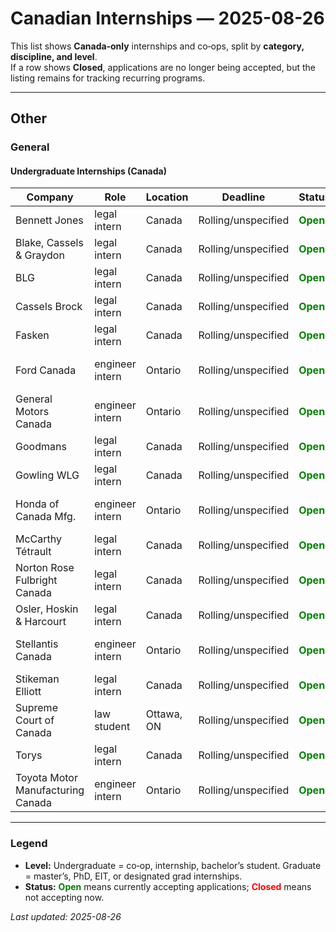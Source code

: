 
# Canadian Internships — 2025-08-26

This list shows **Canada‑only** internships and co‑ops, split by **category, discipline, and level**.  
If a row shows **Closed**, applications are no longer being accepted, but the listing remains for tracking recurring programs.

---

## Other

### General

#### Undergraduate Internships (Canada)

| Company | Role | Location | Deadline | Status | Tags | Link |
|--------|------|----------|----------|--------|------|------|
| Bennett Jones | legal intern | Canada | Rolling/unspecified | <span style="color:green;font-weight:bold">Open</span> | law | [Apply](https://www.bennettjones.com/Careers) |
| Blake, Cassels & Graydon | legal intern | Canada | Rolling/unspecified | <span style="color:green;font-weight:bold">Open</span> | law | [Apply](https://www.blakes.com/careers) |
| BLG | legal intern | Canada | Rolling/unspecified | <span style="color:green;font-weight:bold">Open</span> | law | [Apply](https://www.blg.com/en/careers) |
| Cassels Brock | legal intern | Canada | Rolling/unspecified | <span style="color:green;font-weight:bold">Open</span> | law | [Apply](https://cassels.com/careers) |
| Fasken | legal intern | Canada | Rolling/unspecified | <span style="color:green;font-weight:bold">Open</span> | law | [Apply](https://www.fasken.com/en/careers) |
| Ford Canada | engineer intern | Ontario | Rolling/unspecified | <span style="color:green;font-weight:bold">Open</span> | electrical, industrial, mechanical | [Apply](https://corporate.ford.ca/careers.html) |
| General Motors Canada | engineer intern | Ontario | Rolling/unspecified | <span style="color:green;font-weight:bold">Open</span> | electrical, industrial, mechanical | [Apply](https://careers.gm.com) |
| Goodmans | legal intern | Canada | Rolling/unspecified | <span style="color:green;font-weight:bold">Open</span> | law | [Apply](https://goodmans.ca/careers) |
| Gowling WLG | legal intern | Canada | Rolling/unspecified | <span style="color:green;font-weight:bold">Open</span> | law | [Apply](https://gowlingwlg.com/en/careers) |
| Honda of Canada Mfg. | engineer intern | Ontario | Rolling/unspecified | <span style="color:green;font-weight:bold">Open</span> | electrical, industrial, mechanical | [Apply](https://www.hondacanadamfg.ca/en/careers) |
| McCarthy Tétrault | legal intern | Canada | Rolling/unspecified | <span style="color:green;font-weight:bold">Open</span> | law | [Apply](https://www.mccarthy.ca/en/careers) |
| Norton Rose Fulbright Canada | legal intern | Canada | Rolling/unspecified | <span style="color:green;font-weight:bold">Open</span> | law | [Apply](https://www.nortonrosefulbright.com/en-ca/careers) |
| Osler, Hoskin & Harcourt | legal intern | Canada | Rolling/unspecified | <span style="color:green;font-weight:bold">Open</span> | law | [Apply](https://www.osler.com/en/careers) |
| Stellantis Canada | engineer intern | Ontario | Rolling/unspecified | <span style="color:green;font-weight:bold">Open</span> | electrical, industrial, mechanical | [Apply](https://careers.fcagroup.com) |
| Stikeman Elliott | legal intern | Canada | Rolling/unspecified | <span style="color:green;font-weight:bold">Open</span> | law | [Apply](https://www.stikeman.com/en-ca/careers) |
| Supreme Court of Canada | law student | Ottawa, ON | Rolling/unspecified | <span style="color:green;font-weight:bold">Open</span> | law | [Apply](https://www.scc-csc.ca/jobs-emplois/index-eng.aspx) |
| Torys | legal intern | Canada | Rolling/unspecified | <span style="color:green;font-weight:bold">Open</span> | law | [Apply](https://www.torys.com/careers) |
| Toyota Motor Manufacturing Canada | engineer intern | Ontario | Rolling/unspecified | <span style="color:green;font-weight:bold">Open</span> | electrical, industrial, mechanical | [Apply](https://tmmc.ca/en/careers) |


---

### Legend
- **Level:** Undergraduate = co‑op, internship, bachelor’s student. Graduate = master’s, PhD, EIT, or designated grad internships.
- **Status:** <span style="color:green;font-weight:bold">Open</span> means currently accepting applications; <span style="color:red;font-weight:bold">Closed</span> means not accepting now.


_Last updated: 2025-08-26_


